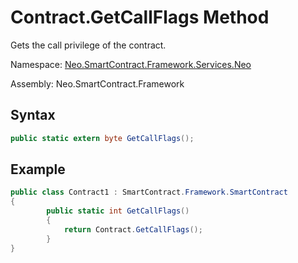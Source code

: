 # Contract.GetCallFlags Method

Gets the call privilege of the contract.

Namespace: [Neo.SmartContract.Framework.Services.Neo](../../neo.md)

Assembly: Neo.SmartContract.Framework

## Syntax

```c#
public static extern byte GetCallFlags();
```

## Example

```c#
public class Contract1 : SmartContract.Framework.SmartContract
{
        public static int GetCallFlags()
        {
            return Contract.GetCallFlags();
        }
}
```


